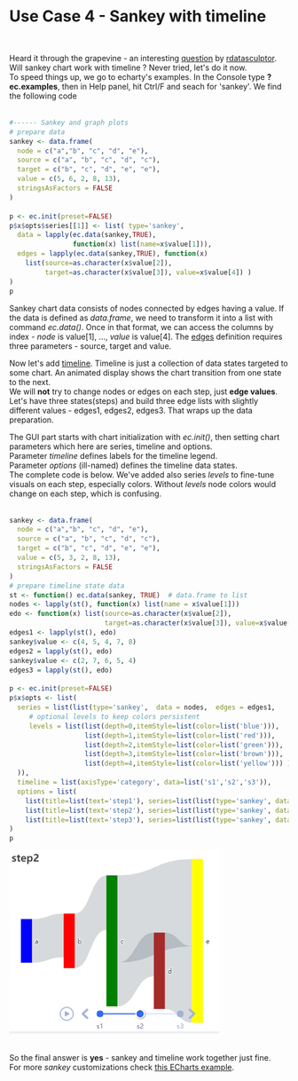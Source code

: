 # Use Case 4 - Sankey with timeline
<br />

Heard it through the grapevine - an interesting [question](https://twitter.com/rdatasculptor/status/1363235363200892930) by [rdatasculptor](https://twitter.com/rdatasculptor).  
Will sankey chart work with timeline ?  Never tried, let's do it now.  
To speed things up, we go to echarty's examples. In the Console type **?ec.examples**, then in Help panel, hit Ctrl/F and seach for 'sankey'. We find the following code  
<br />

```r
#------ Sankey and graph plots
# prepare data
sankey <- data.frame(
  node = c("a","b", "c", "d", "e"),
  source = c("a", "b", "c", "d", "c"),
  target = c("b", "c", "d", "e", "e"),
  value = c(5, 6, 2, 8, 13),
  stringsAsFactors = FALSE
)

p <- ec.init(preset=FALSE)
p$x$opts$series[[1]] <- list( type='sankey',
  data = lapply(ec.data(sankey,TRUE),
                function(x) list(name=x$value[1])),
  edges = lapply(ec.data(sankey,TRUE), function(x)
    list(source=as.character(x$value[2]), 
         target=as.character(x$value[3]), value=x$value[4]) ) 
)
p
```

Sankey chart data consists of nodes connected by edges having a value. If the data is defined as *data.frame*, we need to transform it into a list with command *ec.data()*. Once in that format, we can access the columns by index - *node* is value[1], ..., *value* is value[4]. The [edges](https://echarts.apache.org/en/option.html#series-sankey.edges) definition requires three parameters - source, target and value.  

Now let's add [timeline](https://echarts.apache.org/en/option.html#timeline). Timeline is just a collection of data states targeted to some chart. An animated display shows the chart transition from one state to the next.  
We will **not** try to change nodes or edges on each step, just **edge values**. Let's have three states(steps) and build three edge lists with slightly different values - edges1, edges2, edges3. That wraps up the data preparation.  

The GUI part starts with chart initialization with *ec.init()*, then setting chart parameters which here are series, timeline and options.  
Parameter *timeline* defines labels for the timeline legend.  
Parameter *options* (ill-named) defines the timeline data states.  
The complete code is below. We've added also series *levels* to fine-tune visuals on each step, especially colors. Without *levels* node colors would change on each step, which is confusing. 
<br />
<br />

```r
sankey <- data.frame(
  node = c("a","b", "c", "d", "e"),
  source = c("a", "b", "c", "d", "c"),
  target = c("b", "c", "d", "e", "e"),
  value = c(5, 3, 2, 8, 13),
  stringsAsFactors = FALSE
)
# prepare timeline state data
st <- function() ec.data(sankey, TRUE)  # data.frame to list
nodes <- lapply(st(), function(x) list(name = x$value[1]))
edo <- function(x) list(source=as.character(x$value[2]),  
                        target=as.character(x$value[3]), value=x$value[4])
edges1 <- lapply(st(), edo)
sankey$value <- c(4, 5, 4, 7, 8)
edges2 = lapply(st(), edo)
sankey$value <- c(2, 7, 6, 5, 4)
edges3 = lapply(st(), edo)

p <- ec.init(preset=FALSE)
p$x$opts <- list(
  series = list(list(type='sankey',  data = nodes,  edges = edges1,
     # optional levels to keep colors persistent
     levels = list(list(depth=0,itemStyle=list(color=list('blue'))),
                   list(depth=1,itemStyle=list(color=list('red'))),
                   list(depth=2,itemStyle=list(color=list('green'))),
                   list(depth=3,itemStyle=list(color=list('brown'))),
                   list(depth=4,itemStyle=list(color=list('yellow'))) ) 
  )),
  timeline = list(axisType='category', data=list('s1','s2','s3')),
  options = list(
    list(title=list(text='step1'), series=list(list(type='sankey', data=nodes, edges=edges1))),
    list(title=list(text='step2'), series=list(list(type='sankey', data=nodes, edges=edges2))),
    list(title=list(text='step3'), series=list(list(type='sankey', data=nodes, edges=edges3))))
)
p
```

<img src="img/uc4-1.png" alt="sankey" />

<br/>
<br />

So the final answer is **yes** - sankey and timeline work together just fine.  
For more *sankey* customizations check [this ECharts example](https://echarts.apache.org/examples/en/editor.html?c=sankey-levels).  
<br/>


